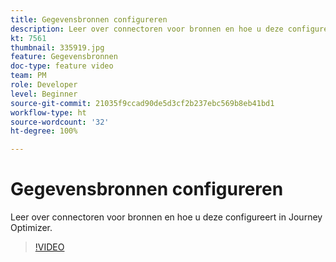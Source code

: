 ```yaml
---
title: Gegevensbronnen configureren
description: Leer over connectoren voor bronnen en hoe u deze configureert in Journey Optimizer.
kt: 7561
thumbnail: 335919.jpg
feature: Gegevensbronnen
doc-type: feature video
team: PM
role: Developer
level: Beginner
source-git-commit: 21035f9ccad90de5d3cf2b237ebc569b8eb41bd1
workflow-type: ht
source-wordcount: '32'
ht-degree: 100%

---
```



# Gegevensbronnen configureren

Leer over connectoren voor bronnen en hoe u deze configureert in Journey Optimizer.

>[!VIDEO](https://video.tv.adobe.com/v/335919?quality=12)

